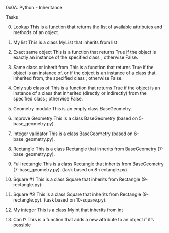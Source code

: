 0x0A. Python - Inheritance

Tasks

0. Lookup
This is a function that returns the list of available attributes and methods of an object.

1. My list
This is a class MyList that inherits from list

2. Exact same object
This is a function that returns True if the object is exactly an instance of the specified class ; otherwise False.

3. Same class or inherit from
This is a function that returns True if the object is an instance of, or if the object is an instance of a class that inherited from, the specified class ; otherwise False.

4. Only sub class of
This is a function that returns True if the object is an instance of a class that inherited (directly or indirectly) from the specified class ; otherwise False.

5. Geometry module
This is an empty class BaseGeometry.

6. Improve Geometry
This is a class BaseGeometry (based on 5-base_geometry.py).

7. Integer validator
This is a class BaseGeometry (based on 6-base_geometry.py).

8. Rectangle
This is a class Rectangle that inherits from BaseGeometry (7-base_geometry.py).

9. Full rectangle
This is a class Rectangle that inherits from BaseGeometry (7-base_geometry.py). (task based on 8-rectangle.py)

10. Square #1
This is a class Square that inherits from Rectangle (9-rectangle.py):

11. Square #2
This is a class Square that inherits from Rectangle (9-rectangle.py). (task based on 10-square.py).

12. My integer
This is a class MyInt that inherits from int

13. Can I?
This is a function that adds a new attribute to an object if it’s possible
